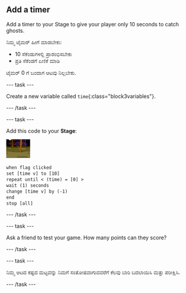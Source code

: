 ## Add a timer

Add a timer to your Stage to give your player only 10 seconds to catch ghosts.

ನಿಮ್ಮ ಟೈಮರ್ ಹೀಗೆ ಮಾಡಬೇಕು:

+ 10 ಸೆಕೆಂಡುಗಳಲ್ಲಿ ಪ್ರಾರಂಭಿಸಬೇಕು
+ ಪ್ರತಿ ಸೆಕೆಂಡಗೆ ಏಣಿಕೆ ಮಾಡಿ

ಟೈಮರ್ 0 ಗೆ ಬಂದಾಗ ಆಟವು ನಿಲ್ಲಬೇಕು.

\--- task \---

Create a new variable called `time`{:class="block3variables"}.

\--- /task \---

\--- task \---

Add this code to your **Stage**:

![backdrop icon](images/ghost-backdrop.png)

```blocks3
when flag clicked
set [time v] to [10]
repeat until < (time) = [0] >
wait (1) seconds
change [time v] by (-1)
end
stop [all]
```

\--- /task \---

\--- task \---

Ask a friend to test your game. How many points can they score?

\--- /task \---

\--- task \---

ನಿಮ್ಮ ಆಟದ ಕಷ್ಟದ ಮಟ್ಟವನ್ನು ನಿಮಗೆ ಸಂತೋಷವಾಗುವವರೆಗೆ ಕೆಲವು ಬಾರಿ ಬದಲಾಯಿಸಿ ಮತ್ತು ಪರೀಕ್ಷಿಸಿ.

\--- /task \---